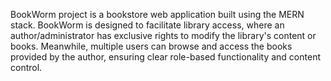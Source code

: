 BookWorm project is a bookstore web application built using the MERN stack.
BookWorm is designed to facilitate library access, where an author/administrator has exclusive rights to modify the library's content or books. Meanwhile, multiple users can browse and access the books provided by the author, ensuring clear role-based functionality and content control.
